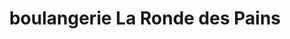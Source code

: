 ---
title: "boulangerie La Ronde des Pains"
url: /saintes/boulangerie-la-ronde-des-pains/
shop: Bäckerei
---